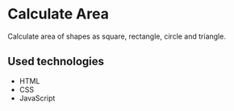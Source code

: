 # Calculate Area

Calculate area of shapes as square, rectangle, circle and triangle.

## Used technologies

- HTML
- CSS
- JavaScript
